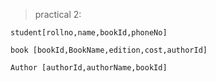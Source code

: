 
> practical 2: 

` student[rollno,name,bookId,phoneNo] `

` book [bookId,BookName,edition,cost,authorId] `

` Author [authorId,authorName,bookId] `
